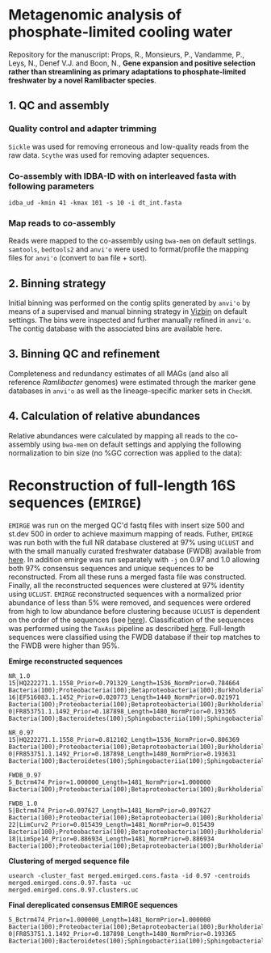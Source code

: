 # Metagenomic analysis of phosphate-limited cooling water

Repository for the manuscript: Props, R., Monsieurs, P., Vandamme, P., Leys, N., Denef V.J. and Boon, N., __**Gene expansion and positive selection rather than streamlining as primary adaptations to phosphate-limited freshwater by a novel Ramlibacter species**__.

## 1. QC and assembly  

### Quality control and adapter trimming
`Sickle` was used for removing erroneous  and low-quality reads from the raw data. `Scythe` was used for removing adapter sequences.

### Co-assembly with IDBA-ID with on interleaved fasta with following parameters

```
idba_ud -kmin 41 -kmax 101 -s 10 -i dt_int.fasta
```

### Map reads to co-assembly  
Reads were mapped to the co-assembly using `bwa-mem` on default settings. `samtools`, `bedtools2` and `anvi'o` were used to format/profile the mapping files for `anvi'o` (convert to `bam` file + sort).

## 2. Binning strategy  
Initial binning was performed on the contig splits generated by `anvi'o` by means of a supervised and manual binning strategy in [Vizbin](http://claczny.github.io/VizBin/) on default settings. The bins were inspected and further manually refined in `anvi'o`. The contig database with the associated bins are available here.

## 3. Binning QC and refinement
Completeness and redundancy estimates of all MAGs (and also all reference *Ramlibacter* genomes) were estimated through the marker gene databases in `anvi'o` as well as the lineage-specific marker sets in `CheckM`.

<insert table of checkm>  
  
## 4. Calculation of relative abundances
Relative abundances were calculated by mapping all reads to the co-assembly using `bwa-mem` on default settings and applying the following normalization to bin size (no %GC correction was applied to the data):  

<insert table of relative abundances>

# Reconstruction of full-length 16S sequences (`EMIRGE`)
`EMIRGE` was run on the merged QC'd fastq files with insert size 500 and st.dev 500 in order to achieve maximum mapping of reads. Futher, `EMIRGE` was run both with the full NR database clustered at 97% using `UCLUST` and with the small manually curated freshwater database (FWDB) available from [here](https://github.com/McMahonLab/TaxAss/tree/master/FreshTrain-files). In addition emirge was run separately with `-j` on 0.97 and 1.0 allowing both 97% consensus sequences and unique sequences to be reconstructed. From all these runs a merged fasta file was constructed. Finally, all the reconstructed sequences were clustered at 97% identity using `UCLUST`. `EMIRGE` reconstructed sequences with a normalized prior abundance of less than 5% were removed, and sequences were ordered from high to low abundance before clustering because `UCLUST` is dependent on the order of the sequences (see [here](https://www.drive5.com/usearch/manual/uclust_algo.html)). Classification of the sequences was performed using the `TaxAss` pipeline as described [here](https://github.com/rprops/Mothur_oligo_batch). Full-length sequences were classified using the FWDB database if their top matches to the FWDB were higher than 95%.  

**Emirge reconstructed sequences**  

```
NR_1.0
15|HQ222271.1.1558_Prior=0.791329_Length=1536_NormPrior=0.784664        Bacteria(100);Proteobacteria(100);Betaproteobacteria(100);Burkholderiales(100);Comamonadaceae(100);Comamonadaceae_unclassified(100);
16|EF516083.1.1452_Prior=0.020773_Length=1440_NormPrior=0.021971        Bacteria(100);Proteobacteria(100);Betaproteobacteria(100);Burkholderiales(100);Comamonadaceae(100);Comamonadaceae_unclassified(100);
0|FR853751.1.1492_Prior=0.187898_Length=1480_NormPrior=0.193365 Bacteria(100);Bacteroidetes(100);Sphingobacteriia(100);Sphingobacteriales(100);Chitinophagaceae(100);Sediminibacterium(100);

NR_0.97
15|HQ222271.1.1558_Prior=0.812102_Length=1536_NormPrior=0.806369        Bacteria(100);Proteobacteria(100);Betaproteobacteria(100);Burkholderiales(100);Comamonadaceae(100);Comamonadaceae_unclassified(100);
0|FR853751.1.1492_Prior=0.187898_Length=1480_NormPrior=0.193631 Bacteria(100);Bacteroidetes(100);Sphingobacteriia(100);Sphingobacteriales(100);Chitinophagaceae(100);Sediminibacterium(100);

FWDB_0.97
5_Bctrm474_Prior=1.000000_Length=1481_NormPrior=1.000000        Bacteria(100);Proteobacteria(100);Betaproteobacteria(100);Burkholderiales(100);Comamonadaceae(100);Ramlibacter(91);

FWDB_1.0
5|Bctrm474_Prior=0.097627_Length=1481_NormPrior=0.097627        Bacteria(100);Proteobacteria(100);Betaproteobacteria(100);Burkholderiales(100);Comamonadaceae(100);Comamonadaceae_unclassified(100);
22|LimCurv2_Prior=0.015439_Length=1481_NormPrior=0.015439       Bacteria(100);Proteobacteria(100);Betaproteobacteria(100);Burkholderiales(100);Comamonadaceae(100);Comamonadaceae_unclassified(100);
18|LimSpe14_Prior=0.886934_Length=1481_NormPrior=0.886934       Bacteria(100);Proteobacteria(100);Betaproteobacteria(100);Burkholderiales(100);Comamonadaceae(100);Comamonadaceae_unclassified(100);
```

**Clustering of merged sequence file**  

```
usearch -cluster_fast merged.emirged.cons.fasta -id 0.97 -centroids merged.emirged.cons.0.97.fasta -uc merged.emirged.cons.0.97.clusters.uc
```

**Final dereplicated consensus EMIRGE sequences**
```
5_Bctrm474_Prior=1.000000_Length=1481_NormPrior=1.000000        Bacteria(100);Proteobacteria(100);Betaproteobacteria(100);Burkholderiales(100);Comamonadaceae(100);Ramlibacter(91);
0|FR853751.1.1492_Prior=0.187898_Length=1480_NormPrior=0.193365 Bacteria(100);Bacteroidetes(100);Sphingobacteriia(100);Sphingobacteriales(100);Chitinophagaceae(100);Sediminibacterium(100);
```
